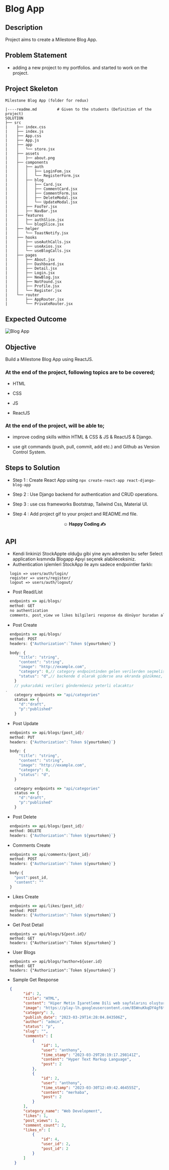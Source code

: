 # Blog App

## Description

Project aims to create a Milestone Blog App.

## Problem Statement

- adding a new project to my portfolios. and started to work on the project.

## Project Skeleton

```
Milestone Blog App (folder for redux)

|----readme.md         # Given to the students (Definition of the project)
SOLUTION
├── src
|    ├── index.css
|    ├── index.js
|    ├── App.css
|    ├── App.js
|    ├── app
|    │   └── store.jsx
|    ├── assets
|    │   ├── about.png
|    ├── components
|    │   ├── auth
|    │   │   ├── LoginFom.jsx
|    │   │   └── RegisterForm.jsx
|    │   ├── blog
|    │   │   ├── Card.jsx
|    │   │   ├── CommentCard.jsx
|    │   │   ├── CommentForm.jsx
|    │   │   ├── DeleteModal.jsx
|    │   │   └── UpdateModal.jsx
|    │   ├── FooTer.jsx
|    │   ├── NavBar.jsx
|    ├── features
|    │   ├── authSlice.jsx
|    │   └── blogSlice.jsx
|    ├── helper
|    │   └── ToastNotify.jsx
|    ├── hooks
|    │   ├── useAuthCalls.jsx
|    │   ├── useAxios.jsx
|    │   └── useBlogCalls.jsx
|    ├── pages
|    │   ├── About.jsx
|    │   ├── Dashboard.jsx
|    │   ├── Detail.jsx
|    │   ├── Login.jsx
|    │   ├── NewBlog.jsx
|    │   ├── NotFound.jsx
|    │   ├── Profile.jsx
|    │   └── Register.jsx
|    └── router
|        ├── AppRouter.jsx
|        └── PrivateRouter.jsx
```

## Expected Outcome

![Blog App](blogapp1.gif)

## Objective

Build a Milestone Blog App using ReactJS.

### At the end of the project, following topics are to be covered;

- HTML

- CSS

- JS

- ReactJS

### At the end of the project, will be able to;

- improve coding skills within HTML & CSS & JS & ReactJS & Django.

- use git commands (push, pull, commit, add etc.) and Github as Version Control System.

## Steps to Solution

- Step 1 : Create React App using `npx create-react-app react-django-blog-app`

- Step 2 : Use Django backend for authentication and CRUD operations.

- Step 3 : use css frameworks Bootstrap, Tailwind Css, Material UI.

- Step 4 : Add project gif to your project and README.md file.


**<p align="center">&#9786; Happy Coding &#9997;</p>**

## API
- Kendi linkinizi StockAppte olduğu gibi yine aynı adresten bu sefer Select application kısmında Blogapp Apıyi seçerek alabileceksiniz.
- Authentication işlemleri StockApp ile aynı sadece endpointler farklı:
```
  login => users/auth/login/
  register => users/register/
  logout => users/auth/logout/
```
- Post Read/List

```javascript
  endpoints => api/blogs/
  method: GET
  no authentication
  comments, post_view ve likes bilgileri response da dönüyor buradan alarak kullanabilirsiniz.
```

- Post Create

```javascript
  endpoints => api/blogs/
  method: POST
  headers: {"Authorization":`Token ${yourtoken}`}

  body: {
      "title": "string",
      "content": "string",
      "image": "http://example.com",
      "category": 0,// category endpointinden gelen verilerden seçmelisiniz
      "status": "d",// backende d olarak giderse ana ekranda gözükmez, My Blogs sayfasında gözükür. "d" valuesunu taslak gibi düşünebiliriz. Hazırladığınız selectboxlarda valua attiributelerine "d" ve "p" değerlerini girmelisiniz.
    }
    // yukarıdaki verileri göndermöeniz yeterli olacaktır
.
    category endpoints => "api/categories"
    status => {
      "d":"draft",
      "p":"published"
    }

```

- Post Update

```javascript
  endpoints => api/blogs/{post_id}/
  method: PUT
  headers: {"Authorization":`Token ${yourtoken}`}

  body: {
      "title": "string",
      "content": "string",
      "image": "http://example.com",
      "category": 0,
      "status": "d",
    }

    category endpoints => "api/categories"
    status => {
      "d":"draft",
      "p":"published"
    }
```

- Post Delete

```javascript
  endpoints => api/blogs/{post_id}/
  method: DELETE
  headers: {"Authorization":`Token ${yourtoken}`}
```

- Comments Create

```javascript
  endpoints => api/comments/{post_id}/
  method: POST
  headers: {"Authorization":`Token ${yourtoken}`}

  body:{
    "post":post_id,
    "content": ""
  }

```

- Likes Create

```javascript
  endpoints => api/likes/{post_id}/
  method: POST
  headers: {"Authorization":`Token ${yourtoken}`}
```

- Get Post Detail
```
  endpoints => api/blogs/${post.id}/
  method: GET
  headers: {"Authorization":`Token ${yourtoken}`}
```

- User Blogs
```
  endpoints => api/blogs/?author=${user.id}
  method: GET
  headers: {"Authorization":`Token ${yourtoken}`}
```

- Sample Get Response
```json
  {
        "id": 2,
        "title": "HTML",
        "content": "Hiper Metin İşaretleme Dili web sayfalarını oluşturmak için kullanılan standart metin işaretleme dilidir. Dilin son sürümü HTML5'tir. HTML, bir programlama dili olarak tanımlanamaz. Zira HTML kodlarıyla kendi başına çalışan bir program yazılamaz.",
        "image": "https://play-lh.googleusercontent.com/85WnuKkqDY4gf6tndeL4_Ng5vgRk7PTfmpI4vHMIosyq6XQ7ZGDXNtYG2s0b09kJMw",
        "category": 3,
        "publish_date": "2023-03-29T14:28:04.843506Z",
        "author": "admin",
        "status": "p",
        "slug": "",
        "comments": [
            {
                "id": 1,
                "user": "anthony",
                "time_stamp": "2023-03-29T20:19:17.298141Z",
                "content": "Hyper Text Markup Language",
                "post": 2
            },
            {
                "id": 2,
                "user": "anthony",
                "time_stamp": "2023-03-30T12:49:42.464555Z",
                "content": "merhaba",
                "post": 2
            }
        ],
        "category_name": "Web Development",
        "likes": 1,
        "post_views": 1,
        "comment_count": 2,
        "likes_n": [
            {
                "id": 4,
                "user_id": 2,
                "post_id": 2
            }
        ]
    }

```